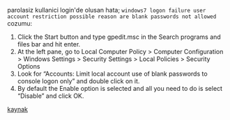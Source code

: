 parolasiz kullanici login'de olusan hata; `windows7 logon failure user account
restriction possible reason are blank passwords not allowed`
cozumu: 
1. Click the Start button and type gpedit.msc in the Search programs and files bar and hit enter.
2. At the left pane, go to Local Computer Policy > Computer Configuration > Windows Settings > Security Settings > Local Policies > Security Options
3. Look for “Accounts: Limit local account use of blank passwords to console logon only” and double click on it.
4. By default the Enable option is selected and all you need to do is select “Disable” and click OK.

[kaynak](https://sqlcurve.wordpress.com/2013/05/21/user-account-restriction-possible-reasons-are-blank-passwords-not-allowed-logon-hour-restrictions-or-policy-restriction-has-been-enforced/)
